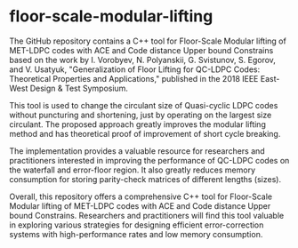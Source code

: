 # floor-scale-modular-lifting
The GitHub repository contains a C++ tool for Floor-Scale Modular lifting of MET-LDPC codes with ACE and Code distance Upper bound Constrains based on the work by I. Vorobyev, N. Polyanskii, G. Svistunov, S. Egorov, and V. Usatyuk, "Generalization of Floor Lifting for QC-LDPC Codes: Theoretical Properties and Applications," published in the 2018 IEEE East-West Design & Test Symposium.

This tool is used to change the circulant size of Quasi-cyclic LDPC codes without puncturing and shortening, just by operating on the largest size circulant. The proposed approach greatly improves the modular lifting method and has theoretical proof of improvement of short cycle breaking.

The implementation provides a valuable resource for researchers and practitioners interested in improving the performance of QC-LDPC codes on the waterfall and error-floor region. It also greatly reduces memory consumption for storing parity-check matrices of different lengths (sizes).

Overall, this repository offers a comprehensive C++ tool for Floor-Scale Modular lifting of MET-LDPC codes with ACE and Code distance Upper bound Constrains. Researchers and practitioners will find this tool valuable in exploring various strategies for designing efficient error-correction systems with high-performance rates and low memory consumption.
